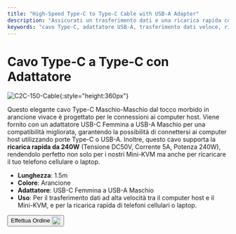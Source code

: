 ```yaml
---
title: "High-Speed Type-C to Type-C Cable with USB-A Adapter"
description: "Assicurati un trasferimento dati e una ricarica rapida con il nostro cavo Type-C a Type-C ad alta velocità, completo di un adattatore USB-A per versatilità."
keywords: "cavo Type-C, adattatore USB-A, trasferimento dati veloce, ricarica ad alta velocità"
---
```


# Cavo Type-C a Type-C con Adattatore

![C2C-150-Cable](https://assets.openterface.com/images/product/part/OP-05-CABLE150-C2C.webp){:style="height:360px"}

Questo elegante cavo Type-C Maschio-Maschio dal tocco morbido in arancione vivace è progettato per le connessioni ai computer host. Viene fornito con un adattatore USB-C Femmina a USB-A Maschio per una compatibilità migliorata, garantendo la possibilità di connettersi ai computer host utilizzando porte Type-C o USB-A. Inoltre, questo cavo supporta la **ricarica rapida da 240W** (Tensione DC50V, Corrente 5A, Potenza 240W), rendendolo perfetto non solo per i nostri Mini-KVM ma anche per ricaricare il tuo telefono cellulare o laptop.

- **Lunghezza**: 1.5m
- **Colore**: Arancione
- **Adattatore**: USB-C Femmina a USB-A Maschio
- **Uso**: Per il trasferimento dati ad alta velocità tra il computer host e il Mini-KVM, e per la ricarica rapida di telefoni cellulari o laptop.

<button class="md-button" onclick="window.location.href='https://shop.techxartisan.com/products/type-c-cable-with-usb-a-adapter-1-5m-4-11ft-240w-fast-charging-data-transfer-usb2-0'"> Effettua Ordine <img src="https://assets.openterface.com/images/trademark/txa.svg" alt="TxA Shop" style="vertical-align: middle; height: 20px;"></button>
